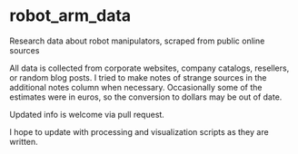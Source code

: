 # robot_arm_data
Research data about robot manipulators, scraped from public online sources

All data is collected from corporate websites, company catalogs, resellers, or random blog posts.  I tried to make notes of strange sources in the additional notes column when necessary.  Occasionally some of the estimates were in euros, so the conversion to dollars may be out of date.

Updated info is welcome via pull request.

I hope to update with processing and visualization scripts as they are written.
